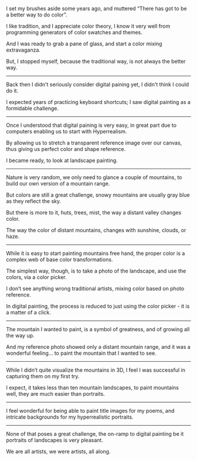 I set my brushes aside some years ago,
and muttered “There has got to be a better way to do color”.

I like tradition, and I appreciate color theory,
I know it very well from programming generators of color swatches and themes.

And I was ready to grab a pane of glass,
and start a color mixing extravaganza.

But, I stopped myself,
because the traditional way, is not always the better way.

---

Back then I didn't seriously consider digital paining yet,
I didn't think I could do it.

I expected years of practicing keyboard shortcuts;
I saw digital painting as a formidable challenge.

---

Once I understood that digital paining is very easy,
in great part due to computers enabling us to start with Hyperrealism.

By allowing us to stretch a transparent reference image over our canvas,
thus giving us perfect color and shape reference.

I became ready,
to look at landscape painting.

---

Nature is very random, we only need to glance a couple of mountains,
to build our own version of a mountain range.

But colors are still a great challenge,
snowy mountains are usually gray blue as they reflect the sky.

But there is more to it,
huts, trees, mist, the way a distant valley changes color.

The way the color of distant mountains,
changes with sunshine, clouds, or haze.

---

While it is easy to start painting mountains free hand,
the proper color is a complex web of base color transformations.

The simplest way, though,
is to take a photo of the landscape, and use the colors, via a color picker.

I don’t see anything wrong traditional artists,
mixing color based on photo reference.

In digital painting,
the process is reduced to just using the color picker - it is a matter of a click.

---

The mountain I wanted to paint,
is a symbol of greatness, and of growing all the way up.

And my reference photo showed only a distant mountain range,
and it was a wonderful feeling... to paint the mountain that I wanted to see.

---

While I didn’t quite visualize the mountains in 3D,
I feel I was successful in capturing them on my first try.

I expect, it takes less than ten mountain landscapes,
to paint mountains well, they are much easier than portraits.

---

I feel wonderful for being able to paint title images for my poems,
and intricate backgrounds for my hyperrealistic portraits.

---

None of that poses a great challenge,
the on-ramp to digital painting be it portraits of landscapes is very pleasant.

We are all artists,
we were artists, all along.
